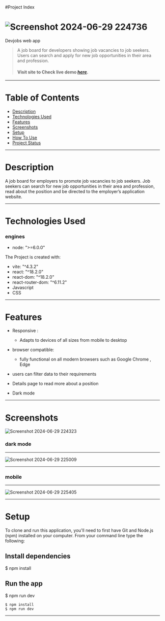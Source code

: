 #Project Index

# ![Screenshot 2024-06-29 224736](https://github.com/user-attachments/assets/6c538eb9-7fb2-42a3-bb87-3110a30c5d45)
Devjobs web app

> A job board for developers showing job vacancies to job seekers. Users can search and apply for new job opportunities in their area and profession.
>
> #### Visit site to Check live demo [_here_](https://yash-devjobs-98d57b.netlify.app/).

---

# Table of Contents

- [Description](#description)
- [Technologies Used](#technologies-used)
- [Features](#features)
- [Screenshots](#screenshots)
- [Setup](#setup)
- [How To Use](#how-to-use)
- [Project Status](#project-status)


---

# Description

A job board for employers to promote job vacancies to job seekers. Job seekers can search for new job opportunities in their area and profession, read about the position and be directed to the employer’s application website.

---

# Technologies Used

### engines

- node: ">=6.0.0"

The Project is created with:

- vite: "^4.3.2"
- react: "^18.2.0"
- react-dom: "^18.2.0"
- react-router-dom: "^6.11.2"
- Javascript
- CSS

---

# Features

- Responsive :

  - Adapts to devices of all sizes from mobile to desktop

- browser compatible:

  - fully functional on all modern browsers such as Google Chrome , Edge

- users can filter data to their requirements

- Details page to read more about a position

- Dark mode

---

# Screenshots
![Screenshot 2024-06-29 224323](https://github.com/user-attachments/assets/85ce26e5-6cbc-4458-95ec-7f7c9062a7be)


### dark mode

---
![Screenshot 2024-06-29 225009](https://github.com/user-attachments/assets/5386980b-94cf-41c1-b291-9583218201e5)


---

### mobile

---
![Screenshot 2024-06-29 225405](https://github.com/user-attachments/assets/8a2dc5da-e53e-48a5-8a95-3f5a6c1617e9)


---

# Setup

To clone and run this application, you'll need to first have Git and Node.js (npm) installed on your computer. From your command line type the following:



## Install dependencies

$ npm install

## Run the app

$ npm run dev

```
$ npm install
$ npm run dev
```

---





